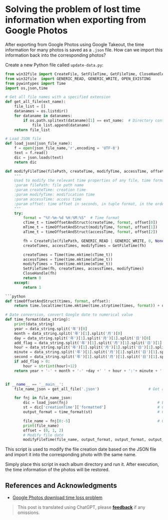 # Solving the problem of lost time information when exporting from Google Photos

After exporting from Google Photos using Google Takeout, the time information for many photos is saved as a `.json` file. How can we import this information back into the corresponding photos?

Create a new Python file called `update-data.py`:

```python
from win32file import CreateFile, SetFileTime, GetFileTime, CloseHandle
from win32file  import GENERIC_READ, GENERIC_WRITE, OPEN_EXISTING
from pywintypes import Time
import os,json,time

# Get all file names with a specified extension
def get_all_file(ext_name):
    file_list = []
    datanames = os.listdir()
    for dataname in datanames:
        if os.path.splitext(dataname)[1] == ext_name:  # Directory contains files with .json extension
            file_list.append(dataname)
    return file_list

# Load JSON file
def load_json(json_file_name):
    f = open(json_file_name,'r',encoding = 'UTF-8')
    text = f.read()
    dic = json.loads(text)
    return dic

def modifyFileTime(filePath, createTime, modifyTime, accessTime, offset):
    """
    Used to modify the relevant time properties of any file, time format: YYYY-MM-DD HH:MM:SS, for example: 2019-02-02 00:01:02
    :param filePath: file path name
    :param createTime: creation time
    :param modifyTime: modification time
    :param accessTime: access time
    :param offset: time offset in seconds, in tuple format, in the order corresponding to the parameter time
    """
    try:
        format = "%Y-%m-%d %H:%M:%S"  # Time format
        cTime_t = timeOffsetAndStruct(createTime, format, offset[0])
        mTime_t = timeOffsetAndStruct(modifyTime, format, offset[1])
        aTime_t = timeOffsetAndStruct(accessTime, format, offset[2])

        fh = CreateFile(filePath, GENERIC_READ | GENERIC_WRITE, 0, None, OPEN_EXISTING, 0, 0)
        createTimes, accessTimes, modifyTimes = GetFileTime(fh)

        createTimes = Time(time.mktime(cTime_t))
        accessTimes = Time(time.mktime(aTime_t))
        modifyTimes = Time(time.mktime(mTime_t))
        SetFileTime(fh, createTimes, accessTimes, modifyTimes)
        CloseHandle(fh)
        return 0
    except:
        return 1

```python
def timeOffsetAndStruct(times, format, offset):
    return time.localtime(time.mktime(time.strptime(times, format)) + offset)

# Date conversion, convert Google date to numerical value
def time_format(data_string):
    print(data_string)
    year = data_string.split('年')[0]
    month = data_string.split('年')[1].split('月')[0]
    day = data_string.split('年')[1].split('月')[1].split('日')[0]
    add_flag = data_string.split('年')[1].split('月')[1].split('日')[1].find('下午')
    hour = data_string.split('年')[1].split('月')[1].split('日')[1].split('午')[1].split(':')[0]
    minute = data_string.split('年')[1].split('月')[1].split('日')[1].split('午')[1].split(':')[1]
    second = data_string.split('年')[1].split('月')[1].split('日')[1].split('午')[1].split(':')[2]
    if add_flag > 0:
        hour = str(int(hour)+12)
    return year + '-' + month + '-' +day +' ' + hour + ':'+ minute + ':' + second


if __name__ == '__main__':
    file_name_json = get_all_file('.json')                      # Get a list of all file names in the current directory

    for fnj in file_name_json:
        dic = load_json(fnj)                                        # Extract dictionary information
        st = dic['creationTime']['formatted']                       # Get file date
        output_format = time_format(st)                             # Convert date format

        file_name = fnj[0:-5]                                       # Get the corresponding photo name for the file
        print(file_name)
        offset = (0, 1, 2)
        # Modify file date
        modifyFileTime(file_name, output_format, output_format, output_format,offset)
```

This script is used to modify the file creation date based on the JSON file and import it into the corresponding photo with the same name.

Simply place this script in each album directory and run it. After execution, the time information of the photos will be restored.

## References and Acknowledgments

- [Google Photos download time loss problem](https://zhuanlan.zhihu.com/p/356718593)

> This post is translated using ChatGPT, please [**feedback**](https://github.com/linyuxuanlin/Wiki_MkDocs/issues/new) if any omissions.